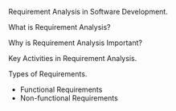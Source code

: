 Requirement Analysis in Software Development.

What is Requirement Analysis?

Why is Requirement Analysis Important?

Key Activities in Requirement Analysis.

Types of Requirements.
  - Functional Requirements 
  - Non-functional Requirements
